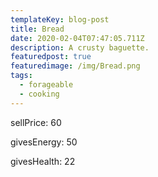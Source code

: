 ```yaml
---
templateKey: blog-post
title: Bread
date: 2020-02-04T07:47:05.711Z
description: A crusty baguette.
featuredpost: true
featuredimage: /img/Bread.png
tags:
  - forageable
  - cooking
---
```

sellPrice: 60

givesEnergy: 50

givesHealth: 22
